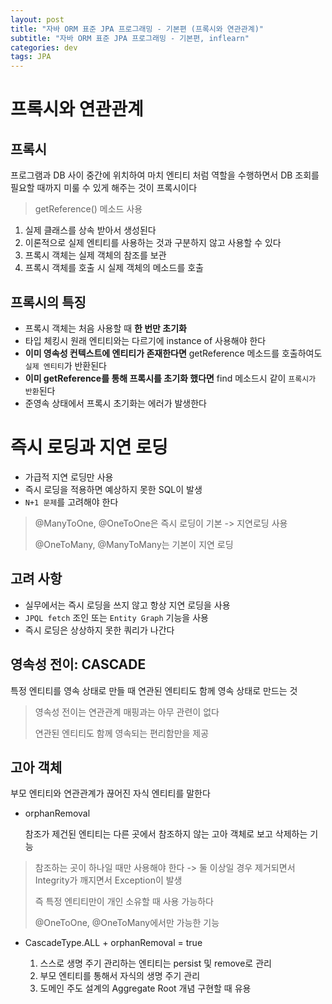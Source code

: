 ```yaml
---
layout: post
title: "자바 ORM 표준 JPA 프로그래밍 - 기본편 (프록시와 연관관계)"
subtitle: "자바 ORM 표준 JPA 프로그래밍 - 기본편, inflearn"
categories: dev
tags: JPA
---
```


# 프록시와 연관관계

## 프록시

프로그램과 DB 사이 중간에 위치하여 마치 엔티티 처럼 역할을 수행하면서 DB 조회를 필요할 때까지 미룰 수 있게 해주는 것이 프록시이다

> getReference() 메소드 사용

1. 실제 클래스를 상속 받아서 생성된다
2. 이론적으로 실제 엔티티를 사용하는 것과 구분하지 않고 사용할 수 있다
3. 프록시 객체는 실제 객체의 참조를 보관
4. 프록시 객체를 호출 시 실제 객체의 메소드를 호출



## 프록시의 특징

* 프록시 객체는 처음 사용할 때 **한 번만 초기화**
* 타입 체킹시 원래 엔티티와는 다르기에 instance of 사용해야 한다
* **이미 영속성 컨텍스트에 엔티티가 존재한다면** getReference 메소드를 호출하여도 `실제 엔티티`가 반환된다
* **이미 getReference를 통해 프록시를 초기화 했다면** find 메소드시 같이 `프록시가 반환`된다
* 준영속 상태에서 프록시 초기화는 에러가 발생한다



# 즉시 로딩과 지연 로딩

* 가급적 지연 로딩만 사용
* 즉시 로딩을 적용하면 예상하지 못한 SQL이 발생
* `N+1 문제`를 고려해야 한다

> @ManyToOne, @OneToOne은 즉시 로딩이 기본 -> 지연로딩 사용
>
> @OneToMany, @ManyToMany는 기본이 지연 로딩



## 고려 사항

* 실무에서는 즉시 로딩을 쓰지 않고 항상 지연 로딩을 사용
* `JPQL fetch` 조인 또는 `Entity Graph` 기능을 사용
* 즉시 로딩은 상상하지 못한 쿼리가 나간다



## 영속성 전이: CASCADE

특정 엔티티를 영속 상태로 만들 때 연관된 엔티티도 함께 영속 상태로 만드는 것

> 영속성 전이는 연관관계 매핑과는 아무 관련이 없다
>
> 연관된 엔티티도 함께 영속되는 편리함만을 제공



## 고아 객체

부모 엔티티와 연관관계가 끊어진 자식 엔티티를 말한다

* orphanRemoval

  참조가 제건된 엔티티는 다른 곳에서 참조하지 않는 고아 객체로 보고 삭제하는 기능

> 참조하는 곳이 하나일 때만 사용해야 한다 -> 둘 이상일 경우 제거되면서 Integrity가 깨지면서 Exception이 발생
>
> 즉 특정 엔티티만이 개인 소유할 때 사용 가능하다
>
> @OneToOne, @OneToMany에서만 가능한 기능



* CascadeType.ALL + orphanRemoval = true

  1. 스스로 생명 주기 관리하는 엔티티는 persist 및 remove로 관리
  2. 부모 엔티티를 통해서 자식의 생명 주기 관리
  3. 도메인 주도 설계의 Aggregate Root 개념 구현할 때 유용

  

  

  




